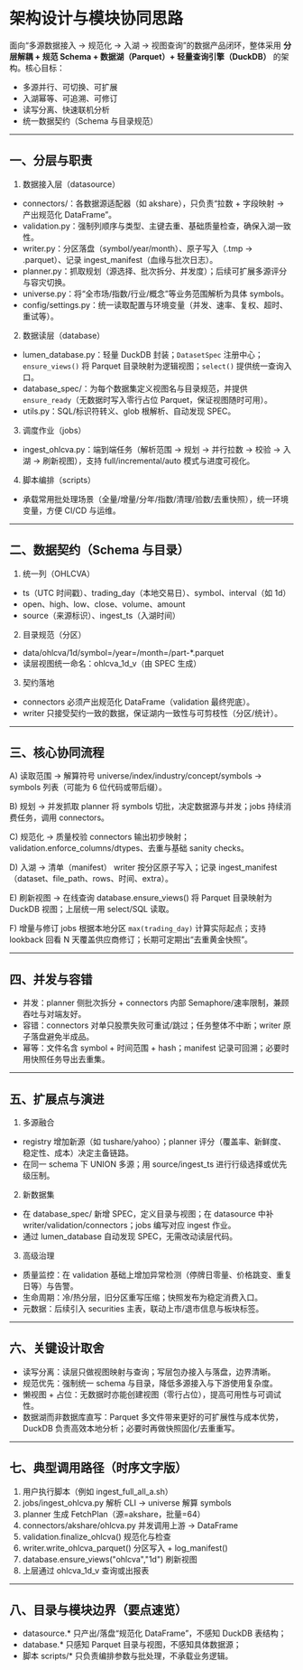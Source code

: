 # 架构设计与模块协同思路

面向“多源数据接入 → 规范化 → 入湖 → 视图查询”的数据产品闭环，整体采用 **分层解耦 + 规范 Schema + 数据湖（Parquet）+ 轻量查询引擎（DuckDB）** 的架构。核心目标：

* 多源并行、可切换、可扩展
* 入湖幂等、可追溯、可修订
* 读写分离、快速联机分析
* 统一数据契约（Schema 与目录规范）

---

## 一、分层与职责

1. 数据接入层（datasource）

* connectors/：各数据源适配器（如 akshare），只负责“拉数 + 字段映射 → 产出规范化 DataFrame”。
* validation.py：强制列顺序与类型、主键去重、基础质量检查，确保入湖一致性。
* writer.py：分区落盘（symbol/year/month）、原子写入（.tmp → .parquet）、记录 ingest\_manifest（血缘与批次日志）。
* planner.py：抓取规划（源选择、批次拆分、并发度）；后续可扩展多源评分与容灾切换。
* universe.py：将“全市场/指数/行业/概念”等业务范围解析为具体 symbols。
* config/settings.py：统一读取配置与环境变量（并发、速率、复权、超时、重试等）。

2. 数据读层（database）

* lumen\_database.py：轻量 DuckDB 封装；`DatasetSpec` 注册中心；`ensure_views()` 将 Parquet 目录映射为逻辑视图；`select()` 提供统一查询入口。
* database\_spec/：为每个数据集定义视图名与目录规范，并提供 `ensure_ready`（无数据时写入零行占位 Parquet，保证视图随时可用）。
* utils.py：SQL/标识符转义、glob 根解析、自动发现 SPEC。

3. 调度作业（jobs）

* ingest\_ohlcva.py：端到端任务（解析范围 → 规划 → 并行拉数 → 校验 → 入湖 → 刷新视图），支持 full/incremental/auto 模式与进度可视化。

4. 脚本编排（scripts）

* 承载常用批处理场景（全量/增量/分年/指数/清理/验数/去重快照），统一环境变量，方便 CI/CD 与运维。

---

## 二、数据契约（Schema 与目录）

1. 统一列（OHLCVA）

* ts（UTC 时间戳）、trading\_day（本地交易日）、symbol、interval（如 1d）
* open、high、low、close、volume、amount
* source（来源标识）、ingest\_ts（入湖时间）

2. 目录规范（分区）

* data/ohlcva/1d/symbol=<SYMBOL>/year=<YYYY>/month=<MM>/part-\*.parquet
* 读层视图统一命名：ohlcva\_1d\_v（由 SPEC 生成）

3. 契约落地

* connectors 必须产出规范化 DataFrame（validation 最终兜底）。
* writer 只接受契约一致的数据，保证湖内一致性与可剪枝性（分区/统计）。

---

## 三、核心协同流程

A) 读取范围 → 解算符号
universe/index/industry/concept/symbols → symbols 列表（可能为 6 位代码或带后缀）。

B) 规划 → 并发抓取
planner 将 symbols 切批，决定数据源与并发；jobs 持续消费任务，调用 connectors。

C) 规范化 → 质量校验
connectors 输出初步映射；validation.enforce\_columns/dtypes、去重与基础 sanity checks。

D) 入湖 → 清单（manifest）
writer 按分区原子写入；记录 ingest\_manifest（dataset、file\_path、rows、时间、extra）。

E) 刷新视图 → 在线查询
database.ensure\_views() 将 Parquet 目录映射为 DuckDB 视图；上层统一用 select/SQL 读取。

F) 增量与修订
jobs 根据本地分区 `max(trading_day)` 计算实际起点；支持 lookback 回看 N 天覆盖供应商修订；长期可定期出“去重黄金快照”。

---

## 四、并发与容错

* 并发：planner 侧批次拆分 + connectors 内部 Semaphore/速率限制，兼顾吞吐与对端友好。
* 容错：connectors 对单只股票失败可重试/跳过；任务整体不中断；writer 原子落盘避免半成品。
* 幂等：文件名含 symbol + 时间范围 + hash；manifest 记录可回溯；必要时用快照任务导出去重集。

---

## 五、扩展点与演进

1. 多源融合

* registry 增加新源（如 tushare/yahoo）；planner 评分（覆盖率、新鲜度、稳定性、成本）决定主备链路。
* 在同一 schema 下 UNION 多源；用 source/ingest\_ts 进行行级选择或优先级压制。

2. 新数据集

* 在 database\_spec/ 新增 SPEC，定义目录与视图；在 datasource 中补 writer/validation/connectors；jobs 编写对应 ingest 作业。
* 通过 lumen\_database 自动发现 SPEC，无需改动读层代码。

3. 高级治理

* 质量监控：在 validation 基础上增加异常检测（停牌日零量、价格跳变、重复日等）与告警。
* 生命周期：冷/热分层，旧分区重写压缩；快照发布为稳定消费入口。
* 元数据：后续引入 securities 主表，联动上市/退市信息与板块标签。

---

## 六、关键设计取舍

* 读写分离：读层只做视图映射与查询；写层包办接入与落盘，边界清晰。
* 规范优先：强制统一 schema 与目录，降低多源接入与下游使用复杂度。
* 懒视图 + 占位：无数据时亦能创建视图（零行占位），提高可用性与可调试性。
* 数据湖而非数据库直写：Parquet 多文件带来更好的可扩展性与成本优势，DuckDB 负责高效本地分析；必要时再做快照固化/去重重写。

---

## 七、典型调用路径（时序文字版）

1. 用户执行脚本（例如 ingest\_full\_all\_a.sh）
2. jobs/ingest\_ohlcva.py 解析 CLI → universe 解算 symbols
3. planner 生成 FetchPlan（源=akshare，批量=64）
4. connectors/akshare/ohlcva.py 并发调用上游 → DataFrame
5. validation.finalize\_ohlcva() 规范化与检查
6. writer.write\_ohlcva\_parquet() 分区写入 + log\_manifest()
7. database.ensure\_views("ohlcva","1d") 刷新视图
8. 上层通过 ohlcva\_1d\_v 查询或出报表

---

## 八、目录与模块边界（要点速览）

* datasource.\* 只产出/落盘“规范化 DataFrame”，不感知 DuckDB 表结构；
* database.\* 只感知 Parquet 目录与视图，不感知具体数据源；
* 脚本 scripts/\* 只负责编排参数与批处理，不承载业务逻辑。
